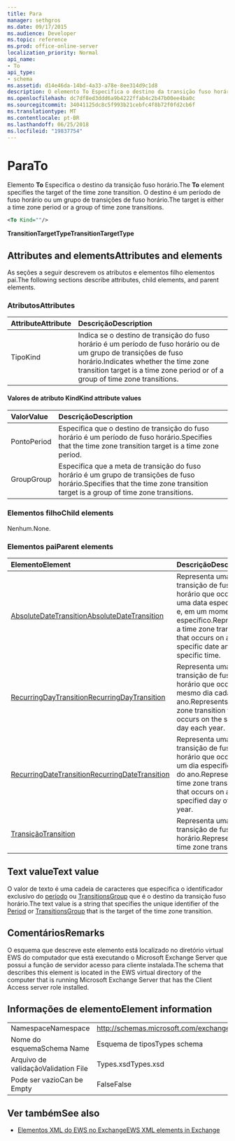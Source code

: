 ```yaml
---
title: Para
manager: sethgros
ms.date: 09/17/2015
ms.audience: Developer
ms.topic: reference
ms.prod: office-online-server
localization_priority: Normal
api_name:
- To
api_type:
- schema
ms.assetid: d14e46da-14bd-4a33-a78e-8ee314d9c1d8
description: O elemento To Especifica o destino da transição fuso horário. O destino é um período de fuso horário ou um grupo de transições de fuso horário.
ms.openlocfilehash: dc7df8ed3ddd6a9b4222ffab4c2b47b00ee4ba0c
ms.sourcegitcommit: 34041125dc8c5f993b21cebfc4f8b72f0fd2cb6f
ms.translationtype: MT
ms.contentlocale: pt-BR
ms.lasthandoff: 06/25/2018
ms.locfileid: "19837754"
---
```

# <a name="to"></a><span data-ttu-id="41725-104">Para</span><span class="sxs-lookup"><span data-stu-id="41725-104">To</span></span>

<span data-ttu-id="41725-105">Elemento **To** Especifica o destino da transição fuso horário.</span><span class="sxs-lookup"><span data-stu-id="41725-105">The **To** element specifies the target of the time zone transition.</span></span> <span data-ttu-id="41725-106">O destino é um período de fuso horário ou um grupo de transições de fuso horário.</span><span class="sxs-lookup"><span data-stu-id="41725-106">The target is either a time zone period or a group of time zone transitions.</span></span> 
  
```xml
<To Kind=""/>
```

 <span data-ttu-id="41725-107">**TransitionTargetType**</span><span class="sxs-lookup"><span data-stu-id="41725-107">**TransitionTargetType**</span></span>
## <a name="attributes-and-elements"></a><span data-ttu-id="41725-108">Attributes and elements</span><span class="sxs-lookup"><span data-stu-id="41725-108">Attributes and elements</span></span>

<span data-ttu-id="41725-109">As seções a seguir descrevem os atributos e elementos filho elementos pai.</span><span class="sxs-lookup"><span data-stu-id="41725-109">The following sections describe attributes, child elements, and parent elements.</span></span>
  
### <a name="attributes"></a><span data-ttu-id="41725-110">Atributos</span><span class="sxs-lookup"><span data-stu-id="41725-110">Attributes</span></span>

|<span data-ttu-id="41725-111">**Attribute**</span><span class="sxs-lookup"><span data-stu-id="41725-111">**Attribute**</span></span>|<span data-ttu-id="41725-112">**Descrição**</span><span class="sxs-lookup"><span data-stu-id="41725-112">**Description**</span></span>|
|:-----|:-----|
|<span data-ttu-id="41725-113">Tipo</span><span class="sxs-lookup"><span data-stu-id="41725-113">Kind</span></span>  <br/> |<span data-ttu-id="41725-114">Indica se o destino de transição do fuso horário é um período de fuso horário ou de um grupo de transições de fuso horário.</span><span class="sxs-lookup"><span data-stu-id="41725-114">Indicates whether the time zone transition target is a time zone period or of a group of time zone transitions.</span></span>  <br/> |
   
#### <a name="kind-attribute-values"></a><span data-ttu-id="41725-115">Valores de atributo Kind</span><span class="sxs-lookup"><span data-stu-id="41725-115">Kind attribute values</span></span>

|<span data-ttu-id="41725-116">**Valor**</span><span class="sxs-lookup"><span data-stu-id="41725-116">**Value**</span></span>|<span data-ttu-id="41725-117">**Descrição**</span><span class="sxs-lookup"><span data-stu-id="41725-117">**Description**</span></span>|
|:-----|:-----|
|<span data-ttu-id="41725-118">Ponto</span><span class="sxs-lookup"><span data-stu-id="41725-118">Period</span></span>  <br/> |<span data-ttu-id="41725-119">Especifica que o destino de transição do fuso horário é um período de fuso horário.</span><span class="sxs-lookup"><span data-stu-id="41725-119">Specifies that the time zone transition target is a time zone period.</span></span>  <br/> |
|<span data-ttu-id="41725-120">Group</span><span class="sxs-lookup"><span data-stu-id="41725-120">Group</span></span>  <br/> |<span data-ttu-id="41725-121">Especifica que a meta de transição do fuso horário é um grupo de transições de fuso horário.</span><span class="sxs-lookup"><span data-stu-id="41725-121">Specifies that the time zone transition target is a group of time zone transitions.</span></span>  <br/> |
   
### <a name="child-elements"></a><span data-ttu-id="41725-122">Elementos filho</span><span class="sxs-lookup"><span data-stu-id="41725-122">Child elements</span></span>

<span data-ttu-id="41725-123">Nenhum.</span><span class="sxs-lookup"><span data-stu-id="41725-123">None.</span></span>
  
### <a name="parent-elements"></a><span data-ttu-id="41725-124">Elementos pai</span><span class="sxs-lookup"><span data-stu-id="41725-124">Parent elements</span></span>

|<span data-ttu-id="41725-125">**Elemento**</span><span class="sxs-lookup"><span data-stu-id="41725-125">**Element**</span></span>|<span data-ttu-id="41725-126">**Descrição**</span><span class="sxs-lookup"><span data-stu-id="41725-126">**Description**</span></span>|
|:-----|:-----|
|[<span data-ttu-id="41725-127">AbsoluteDateTransition</span><span class="sxs-lookup"><span data-stu-id="41725-127">AbsoluteDateTransition</span></span>](absolutedatetransition.md) <br/> |<span data-ttu-id="41725-128">Representa uma transição de fuso horário que ocorre em uma data específica e, em um momento específico.</span><span class="sxs-lookup"><span data-stu-id="41725-128">Represents a time zone transition that occurs on a specific date and at a specific time.</span></span>  <br/> |
|[<span data-ttu-id="41725-129">RecurringDayTransition</span><span class="sxs-lookup"><span data-stu-id="41725-129">RecurringDayTransition</span></span>](recurringdaytransition.md) <br/> |<span data-ttu-id="41725-130">Representa uma transição de fuso horário que ocorre no mesmo dia cada ano.</span><span class="sxs-lookup"><span data-stu-id="41725-130">Represents a time zone transition that occurs on the same day each year.</span></span>  <br/> |
|[<span data-ttu-id="41725-131">RecurringDateTransition</span><span class="sxs-lookup"><span data-stu-id="41725-131">RecurringDateTransition</span></span>](recurringdatetransition.md) <br/> |<span data-ttu-id="41725-132">Representa uma transição de fuso horário que ocorre em um dia especificado do ano.</span><span class="sxs-lookup"><span data-stu-id="41725-132">Represents a time zone transition that occurs on a specified day of the year.</span></span>  <br/> |
|[<span data-ttu-id="41725-133">Transição</span><span class="sxs-lookup"><span data-stu-id="41725-133">Transition</span></span>](transition.md) <br/> |<span data-ttu-id="41725-134">Representa uma transição de fuso horário.</span><span class="sxs-lookup"><span data-stu-id="41725-134">Represents a time zone transition.</span></span>  <br/> |
   
## <a name="text-value"></a><span data-ttu-id="41725-135">Text value</span><span class="sxs-lookup"><span data-stu-id="41725-135">Text value</span></span>

<span data-ttu-id="41725-136">O valor de texto é uma cadeia de caracteres que especifica o identificador exclusivo do [período](period.md) ou [TransitionsGroup](transitionsgroup.md) que é o destino da transição fuso horário.</span><span class="sxs-lookup"><span data-stu-id="41725-136">The text value is a string that specifies the unique identifier of the [Period](period.md) or [TransitionsGroup](transitionsgroup.md) that is the target of the time zone transition.</span></span> 
  
## <a name="remarks"></a><span data-ttu-id="41725-137">Comentários</span><span class="sxs-lookup"><span data-stu-id="41725-137">Remarks</span></span>

<span data-ttu-id="41725-138">O esquema que descreve este elemento está localizado no diretório virtual EWS do computador que está executando o Microsoft Exchange Server que possui a função de servidor acesso para cliente instalada.</span><span class="sxs-lookup"><span data-stu-id="41725-138">The schema that describes this element is located in the EWS virtual directory of the computer that is running Microsoft Exchange Server that has the Client Access server role installed.</span></span>
  
## <a name="element-information"></a><span data-ttu-id="41725-139">Informações de elemento</span><span class="sxs-lookup"><span data-stu-id="41725-139">Element information</span></span>

|||
|:-----|:-----|
|<span data-ttu-id="41725-140">Namespace</span><span class="sxs-lookup"><span data-stu-id="41725-140">Namespace</span></span>  <br/> |http://schemas.microsoft.com/exchange/services/2006/types  <br/> |
|<span data-ttu-id="41725-141">Nome do esquema</span><span class="sxs-lookup"><span data-stu-id="41725-141">Schema Name</span></span>  <br/> |<span data-ttu-id="41725-142">Esquema de tipos</span><span class="sxs-lookup"><span data-stu-id="41725-142">Types schema</span></span>  <br/> |
|<span data-ttu-id="41725-143">Arquivo de validação</span><span class="sxs-lookup"><span data-stu-id="41725-143">Validation File</span></span>  <br/> |<span data-ttu-id="41725-144">Types.xsd</span><span class="sxs-lookup"><span data-stu-id="41725-144">Types.xsd</span></span>  <br/> |
|<span data-ttu-id="41725-145">Pode ser vazio</span><span class="sxs-lookup"><span data-stu-id="41725-145">Can be Empty</span></span>  <br/> |<span data-ttu-id="41725-146">False</span><span class="sxs-lookup"><span data-stu-id="41725-146">False</span></span>  <br/> |
   
## <a name="see-also"></a><span data-ttu-id="41725-147">Ver também</span><span class="sxs-lookup"><span data-stu-id="41725-147">See also</span></span>



- [<span data-ttu-id="41725-148">Elementos XML do EWS no Exchange</span><span class="sxs-lookup"><span data-stu-id="41725-148">EWS XML elements in Exchange</span></span>](ews-xml-elements-in-exchange.md)

